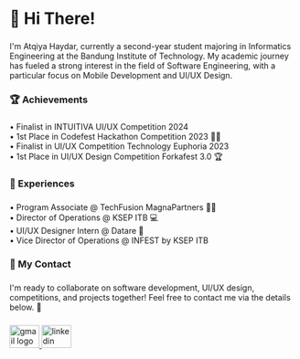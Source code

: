 <h1 align="left">👋 Hi There!</h1>

###

<p align="left">I'm Atqiya Haydar, currently a second-year student majoring in Informatics Engineering at the Bandung Institute of Technology. My academic journey has fueled a strong interest in the field of Software Engineering, with a particular focus on Mobile Development and UI/UX Design.</p>

###

<h3 align="left">🏆 Achievements</h3>

###

<p align="left">• Finalist in INTUITIVA UI/UX Competition 2024 <br>• 1st Place in Codefest Hackathon Competition 2023 👨‍💻<br>• Finalist in UI/UX Competition Technology Euphoria 2023 <br>• 1st Place in UI/UX Design Competition Forkafest 3.0 🏆</p>

###

<h3 align="left">💼 Experiences</h3>

###

<p align="left">• Program Associate @ TechFusion MagnaPartners 👨‍💻<br>• Director of Operations @ KSEP ITB 💻  <br>• UI/UX Designer Intern @ Datare 🏥<br>• Vice Director of Operations @ INFEST by KSEP ITB</p>

###

<h3 align="left">📩 My Contact</h3>

###

<p align="left">I'm ready to collaborate on software development, UI/UX design, competitions, and projects together! Feel free to contact me via the details below. 🤗</p>

###

<div align="left">
  <a href="13522163@std.stei.itb.ac.id" target="_blank">
    <img src="https://raw.githubusercontent.com/maurodesouza/profile-readme-generator/master/src/assets/icons/social/gmail/default.svg" width="52" height="40" alt="gmail logo"  />
  </a>
  <a href="https://www.linkedin.com/in/atqiyahaydar/" target="_blank">
    <img src="https://raw.githubusercontent.com/maurodesouza/profile-readme-generator/master/src/assets/icons/social/linkedin/default.svg" width="52" height="40" alt="linkedin logo"  />
  </a>
</div>

###
